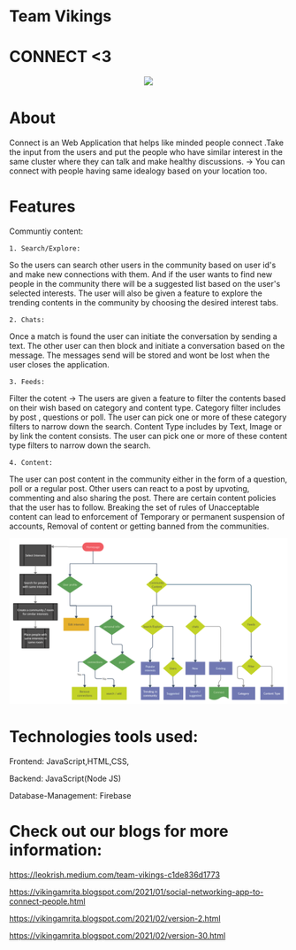 # Team Vikings

# CONNECT <3

<p align="center">
      <img src="https://user-images.githubusercontent.com/47856985/114812287-4c5dbc00-9dcd-11eb-87b9-ecb3a1a2b81d.png">
</p>

# About
Connect is an Web Application that helps like minded people connect .Take the input from the users and put the people who have similar interest in the same cluster where they can talk and make healthy discussions.
-> You can connect with people having same idealogy based on your location too.

# Features
Communtiy content:

    1. Search/Explore: 
So the users can search other users in the community based on user id's and make new connections with them. And if the user wants to find new people in the community there will be a suggested list based on the user's selected interests.
The user will also be given a feature to explore the trending contents in the community by choosing the desired interest tabs.

    2. Chats:
Once a match is found the user can initiate the conversation by sending a text.
The other user can then block and initiate a conversation based on the message.
The messages send will be stored and wont be lost when the user closes the application.
    
    3. Feeds:
Filter the cotent -> The users are given a feature to filter the contents based on their wish based on category and content type.
Category filter includes by post , questions or poll. The user can pick one or more of these category filters to narrow down the search.
Content Type includes by Text, Image or by link the content consists. The user can pick one or more of these content type filters to narrow down the search.

    4. Content:
The user can post content in the community either in the form of a question, poll or a regular post.
Other users can react to a post by upvoting, commenting and also sharing the post.
There are certain content policies that the user has to follow. Breaking the set of rules of Unacceptable content can lead to enforcement of Temporary or permanent suspension of accounts, Removal of content or getting banned from the communities.

<img src="https://github.com/TeamVikngs/Connect/blob/98abab7fa14fe4b399073cb2d31cc4e22d3fb4e8/Design%20Diagram/connect.png">

# Technologies tools used:

Frontend: JavaScript,HTML,CSS,

Backend: JavaScript(Node JS)

Database-Management: Firebase

# Check out our blogs for more information:

https://leokrish.medium.com/team-vikings-c1de836d1773

https://vikingamrita.blogspot.com/2021/01/social-networking-app-to-connect-people.html

https://vikingamrita.blogspot.com/2021/02/version-2.html

https://vikingamrita.blogspot.com/2021/02/version-30.html







